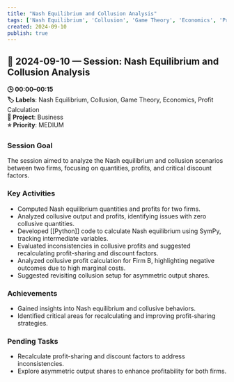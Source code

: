 ```yaml
---
title: "Nash Equilibrium and Collusion Analysis"
tags: ['Nash Equilibrium', 'Collusion', 'Game Theory', 'Economics', 'Profit Calculation']
created: 2024-09-10
publish: true
---
```


## 📅 2024-09-10 — Session: Nash Equilibrium and Collusion Analysis

**🕒 00:00–00:15**  
**🏷️ Labels**: Nash Equilibrium, Collusion, Game Theory, Economics, Profit Calculation  
**📂 Project**: Business  
**⭐ Priority**: MEDIUM  


### Session Goal
The session aimed to analyze the Nash equilibrium and collusion scenarios between two firms, focusing on quantities, profits, and critical discount factors.

### Key Activities
- Computed Nash equilibrium quantities and profits for two firms.
- Analyzed collusive output and profits, identifying issues with zero collusive quantities.
- Developed [[Python]] code to calculate Nash equilibrium using SymPy, tracking intermediate variables.
- Evaluated inconsistencies in collusive profits and suggested recalculating profit-sharing and discount factors.
- Analyzed collusive profit calculation for Firm B, highlighting negative outcomes due to high marginal costs.
- Suggested revisiting collusion setup for asymmetric output shares.

### Achievements
- Gained insights into Nash equilibrium and collusive behaviors.
- Identified critical areas for recalculating and improving profit-sharing strategies.

### Pending Tasks
- Recalculate profit-sharing and discount factors to address inconsistencies.
- Explore asymmetric output shares to enhance profitability for both firms.
